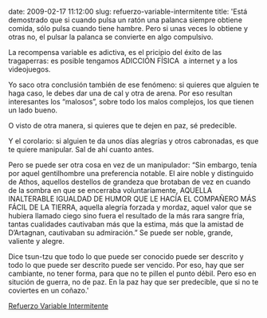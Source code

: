date: 2009-02-17 11:12:00
slug: refuerzo-variable-intermitente
title: 'Está demostrado que si cuando pulsa un ratón una palanca siempre obtiene comida,
  sólo pulsa cuando tiene hambre. Pero si unas veces lo obtiene y otras no, el pulsar
  la palanca se convierte en algo compulsivo.

  La recompensa variable es adictiva, es el pricipio del éxito de las tragaperras:
  es posible tengamos ADICCIÓN FÍSICA  a internet y a los videojuegos.

  Yo saco otra conclusión también de ese fenómeno: si quieres que alguien te haga
  caso, le debes dar una de cal y otra de arena. Por eso resultan interesantes los
  “malosos”, sobre todo los malos complejos, los que tienen un lado bueno.

  O visto de otra manera, si quieres que te dejen en paz, sé predecible.

  Y el corolario: si alguien te da unos días alegrías y otros cabronadas, es que te
  quiere manipular. Sal de ahí cuanto antes.

  Pero se puede ser otra cosa en vez de un manipulador: “Sin embargo, tenía por aquel
  gentilhombre una preferencia notable. El aire noble y distinguido de Athos, aquellos
  destellos de grandeza que brotaban de vez en cuando de la sombra en que se encerraba
  voluntariamente, AQUELLA INALTERABLE IGUALDAD DE HUMOR QUE LE HACÍA EL COMPAÑERO
  MÁS FÁCIL DE LA TIERRA, aquella alegría forzada y mordaz, aquel valor que se hubiera
  llamado ciego sino fuera el resultado de la más rara sangre fría, tantas cualidades
  cautivaban más que la estima, más que la amistad de D’Artagnan, cautivaban su admiración.”
  Se puede ser noble, grande, valiente y alegre.

  Dice tsun-tzu que todo lo que puede ser conocido puede ser descrito y todo lo que
  puede ser descrito puede ser vencido. Por eso, hay que ser cambiante, no tener forma,
  para que no te pillen el punto débil. Pero eso en situción de guerra, no de paz.
  En la paz hay que ser predecible, que si no te coviertes en un coñazo.'

[Refuerzo Variable Intermitente](http://www.jesusencinar.com/2009/01/el-email-como-las-tragaperras-funciona-como-un-refuerzo-variable-intermitente.html)

